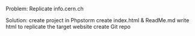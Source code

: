 Problem: Replicate info.cern.ch  
 
Solution:
create project in Phpstorm
create index.html & ReadMe.md
write html to replicate the target website
create Git repo


